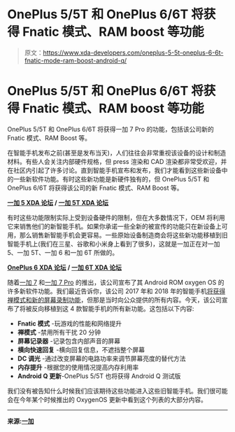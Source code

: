 # OnePlus 5/5T 和 OnePlus 6/6T 将获得 Fnatic 模式、RAM boost 等功能

> 原文：<https://www.xda-developers.com/oneplus-5-5t-oneplus-6-6t-fnatic-mode-ram-boost-android-q/>

# OnePlus 5/5T 和 OnePlus 6/6T 将获得 Fnatic 模式、RAM boost 等功能

OnePlus 5/5T 和 OnePlus 6/6T 将获得一加 7 Pro 的功能，包括该公司新的 Fnatic 模式、RAM Boost 等。

在智能手机发布之前(甚至是发布当天)，人们往往会非常重视该设备的设计和制造材料。有些人会关注内部硬件规格，但 press 渲染和 CAD 渲染都非常受欢迎，并在社区内引起了许多讨论。直到智能手机宣布和发布，我们才能看到这些新设备中的一些新软件功能。有时这些新功能是新硬件独有的，但 OnePlus 5/5T 和 OnePlus 6/6T 将获得该公司的新 Fnatic 模式、RAM Boost 等。

**[一加 5 XDA 论坛](https://forum.xda-developers.com/oneplus-5) / [一加 5T XDA 论坛](https://forum.xda-developers.com/oneplus-5t)**

有时这些功能限制实际上受到设备硬件的限制，但在大多数情况下，OEM 将利用它来销售他们的新智能手机。如果你承诺一些全新的被宣传的功能只在新设备上可用，那么销售新智能手机会更容易。一些原始设备制造商会将这些新功能移植到旧智能手机上(我们在三星、谷歌和小米身上看到了很多)，这就是一加正在对一加 5、一加 5T、一加 6 和一加 6T 所做的。

**[OnePlus 6 XDA 论坛](https://forum.xda-developers.com/oneplus-6) / [一加 6T XDA 论坛](https://forum.xda-developers.com/oneplus-6t)**

随着[一加 7](https://www.xda-developers.com/oneplus-7-first-impressions-video/) 和[一加 7 Pro](https://www.xda-developers.com/oneplus-7-pro-telephoto-lens-3x-lossless-zoom/) 的推出，该公司宣布了其 Android ROM oxygen OS 的许多新软件功能。我们最近告诉你，该公司 2017 年和 2018 年的智能手机[将获得禅模式和新的屏幕录制功能](https://www.xda-developers.com/oneplus-7-pro-6-6t-zen-mode-nightscape/)，但那是当时向公众提供的所有内容。今天，该公司宣布了将被反向移植到这 4 款智能手机的所有新功能。这包括以下内容:

*   **Fnatic 模式** -玩游戏的性能和网络提升
*   **禅模式** -禁用所有干扰 20 分钟
*   **屏幕记录器** -记录包含内部声音的屏幕
*   **横向快速回复** -横向回复信息，不遮挡整个屏幕
*   **DC 调光** -通过改变屏幕的电路功率来调节屏幕亮度的替代方法
*   **内存提升** -根据您的使用情况提高内存利用率
*   **Android Q 更新**-OnePlus 5/5T 也将获得 Android Q 测试版

我们没有被告知什么时候我们应该期待这些功能进入这些旧智能手机。我们很可能会在今年某个时候推出的 OxygenOS 更新中看到这个列表的大部分内容。

* * *

**来源:[一加](https://forums.oneplus.com/threads/oneplus-7-series-oxygen-os-features-heading-to-oneplus-5-5t-6-6t.1037976/)**